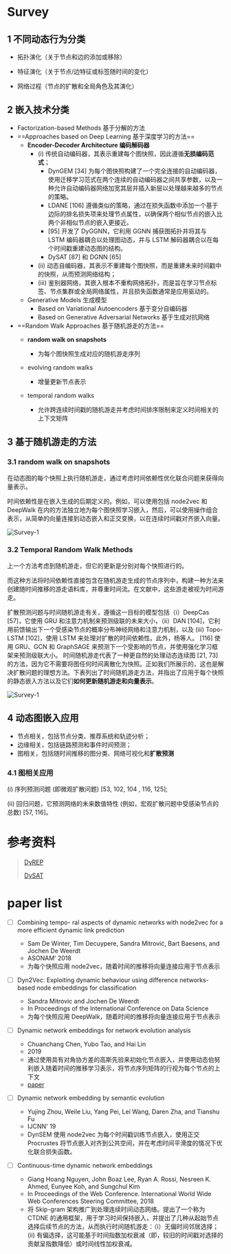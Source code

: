 # Survey

## 1 不同动态行为分类

- 拓扑演化（关于节点和边的添加或移除）

- 特征演化（关于节点/边特征或标签随时间的变化）

- 网络过程（节点的扩散和全局角色及其演化）



## 2 嵌入技术分类

- Factorization-based Methods 基于分解的方法
- ==Approaches based on Deep Learning 基于深度学习的方法==
  - **Encoder-Decoder Architecture 编码解码器**
    - (i) 传统自动编码器，其表示重建每个图快照，因此遵循**无损编码范式**；
      - DynGEM [34] 为每个图快照构建了一个完全连接的自动编码器，使用迁移学习范式在两个连续的自动编码器之间共享参数，以及一种允许自动编码器网络加宽其层并插入新层以处理越来越多的节点的策略。
      - LDANE [106] 遵循类似的策略，通过在损失函数中添加一个基于边际的排名损失项来处理节点属性，以确保两个相似节点的嵌入比两个非相似节点的嵌入更接近。
      - [95] 开发了 DyGGNN，它利用 GGNN 捕获图拓扑并将其与 LSTM 编码器耦合以处理图动态，并与 LSTM 解码器耦合以在每个时间戳重建动态图的结构。
      - DySAT [87] 和 DGNN [65]
    - (ii) 动态自编码器，其表示不重建每个图快照，而是重建未来时间戳中的快照，从而预测网络结构；
    - (iii) 鉴别器网络，其嵌入根本不重构网络拓扑，而是旨在学习节点标签、节点集群或全局网络属性，并且损失函数通常是应用驱动的。
  - Generative Models 生成模型
    - Based on Variational Autoencoders 基于变分自编码器
    - Based on Generative Adversarial Networks 基于生成对抗网络
- ==Random Walk Approaches 基于随机游走的方法==
  - **random walk on snapshots**
    - 为每个图快照生成对应的随机游走序列

  - evolving random walks
    - 增量更新节点表示

  - temporal random walks
    - 允许跨连续时间戳的随机游走并考虑时间排序限制来定义时间相关的上下文矩阵




## 3 基于随机游走的方法

### 3.1 random walk on snapshots

在动态图的每个快照上执行随机游走，通过考虑时间依赖性优化联合问题来获得向量表示。

时间依赖性是在嵌入生成的后期定义的。例如，可以使用包括 node2vec 和 DeepWalk 在内的方法独立地为每个图快照学习嵌入，然后，可以使用操作组合表示，从简单的向量连接到动态嵌入和正交变换，以在连续时间戳对齐嵌入向量。

![Survey-1](/Users/shiyingdan/GitHub/Blog/docs/subject/DyEmbedding/Survey-1.png)



### 3.2 Temporal Random Walk Methods

上一个方法考虑到随机游走，但它的更新是分别对每个快照进行的。

而这种方法将时间依赖性直接包含在随机游走生成的节点序列中，构建一种方法来创建随时间推移的游走语料库，并尊重时间流。在文献中，这些游走被视为时间游走。

扩散预测问题与时间随机游走有关，遵循这一目标的模型包括（i）DeepCas [57]，它使用 GRU 和注意力机制来预测级联的未来大小，（ii）DAN [104]，它利用前馈输出下一个受感染节点的概率分布神经网络和注意力机制，以及 (iii) Topo-LSTM [102]，使用 LSTM 来处理对扩散的时间依赖性。此外，杨等人。 [116] 使用 GRU、GCN 和 GraphSAGE 来预测下一个受影响的节点，并使用强化学习框架来预测级联大小。
时间随机游走代表了一种更自然的处理动态连续图 [21, 73] 的方法，因为它不需要将图任何时间离散化为快照。正如我们所展示的，这也是解决扩散问题的理想方法。下表列出了时间随机游走方法，并指出了应用于每个快照的静态嵌入方法以及它们**如何更新随机游走和向量表示**。

![Survey-1](/Users/shiyingdan/GitHub/Blog/docs/subject/DyEmbedding/Survey-2.png)



## 4 动态图嵌入应用

- 节点相关，包括节点分类、推荐系统和轨迹分析；
- 边缘相关，包括链路预测和事件时间预测；
- 图相关，包括随时间推移的图分类、网络可视化和**扩散预测**

### 4.1 图相关应用

(i) 序列预测问题 (即微观扩散问题) [53, 102, 104 , 116, 125];

(ii) 回归问题，它预测网络的未来数值特性 (例如，宏观扩散问题中受感染节点的总数) [57, 116]。





# 参考资料

> [DyREP](https://blog.csdn.net/CSDNTianJi/article/details/103844015?spm=1001.2101.3001.6650.1&utm_medium=distribute.pc_relevant.none-task-blog-2~default~BlogCommendFromBaidu~default-1.highlightwordscore&depth_1-utm_source=distribute.pc_relevant.none-task-blog-2~default~BlogCommendFromBaidu~default-1.highlightwordscore)
>
> [DySAT](https://blog.csdn.net/Miha_Singh/article/details/114288854)





# paper list

- [ ] Combining tempo- ral aspects of dynamic networks with node2vec for a more efficient dynamic link prediction
  - Sam De Winter, Tim Decuypere, Sandra Mitrović, Bart Baesens, and Jochen De Weerdt
  - ASONAM‘ 2018
  - 为每个快照应用 node2vec，随着时间的推移将向量连接应用于节点表示

- [ ] Dyn2Vec: Exploiting dynamic behaviour using difference networks- based node embeddings for classification
  - Sandra Mitrovic and Jochen De Weerdt
  - In Proceedings of the International Conference on Data Science
  - 为每个快照应用 DeepWalk，随着时间的推移将向量连接应用于节点表示

- [ ] Dynamic network embeddings for network evolution analysis
  - Chuanchang Chen, Yubo Tao, and Hai Lin
  - 2019
  - 通过使用具有对角协方差的高斯先验来初始化节点嵌入，并使用动态伯努利嵌入随着时间的推移学习表示，将节点序列矩阵的行视为每个节点的上下文
  - [paper](https://arXiv:1906.09860)

- [ ] Dynamic network embedding by semantic evolution
  - Yujing Zhou, Weile Liu, Yang Pei, Lei Wang, Daren Zha, and Tianshu Fu
  - IJCNN' 19
  - DynSEM 使用 node2vec 为每个时间戳训练节点嵌入，使用正交 Procrustes 将节点嵌入对齐到公共空间，并在考虑时间平滑度的情况下优化联合损失函数。

- [ ] Continuous-time dynamic network embeddings
  - Giang Hoang Nguyen, John Boaz Lee, Ryan A. Rossi, Nesreen K. Ahmed, Eunyee Koh, and Sungchul Kim
  - In Proceedings of the Web Conference. International World Wide Web Conferences Steering Committee, 2018
  - 将 Skip-gram 架构推广到处理连续时间动态网络。提出了一个称为 CTDNE 的通用框架，用于学习时间保持嵌入，并提出了几种从起始节点选择后续节点的方法，从而执行时间随机游走：（i）无偏时间邻居选择； (ii) 有偏选择，这可能基于时间指数加权衰减（即，较旧的时间戳对选择的贡献呈指数降低）或时间线性加权衰减。
